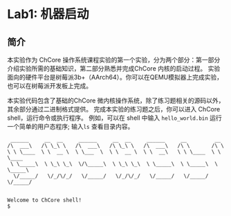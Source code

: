 # Lab1: 机器启动

## 简介

本实验作为 ChCore 操作系统课程实验的第一个实验，分为两个部分：第一部分介绍实验所需的基础知识，第二部分熟悉并完成ChCore 内核的启动过程。
实验面向的硬件平台是树莓派3b+（AArch64）。你可以在QEMU模拟器上完成实验，也可以在树莓派开发板上完成。

本实验代码包含了基础的ChCore 微内核操作系统，除了练习题相关的源码以外，其余部分通过二进制格式提供。
完成本实验的练习题之后，你可以进入 ChCore shell，运行命令或执行程序。
例如，可以在 shell 中输入 `hello_world.bin` 运行一个简单的用户态程序;
输入`ls` 查看目录内容。

```console
 ______     __  __     ______     __  __     ______     __         __        
/\  ___\   /\ \_\ \   /\  ___\   /\ \_\ \   /\  ___\   /\ \       /\ \       
\ \ \____  \ \  __ \  \ \___  \  \ \  __ \  \ \  __\   \ \ \____  \ \ \____  
 \ \_____\  \ \_\ \_\  \/\_____\  \ \_\ \_\  \ \_____\  \ \_____\  \ \_____\ 
  \/_____/   \/_/\/_/   \/_____/   \/_/\/_/   \/_____/   \/_____/   \/_____/ 


Welcome to ChCore shell!
$ 
```
